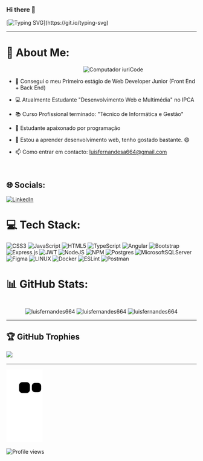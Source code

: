 ### Hi there 👋
[![Typing SVG](https://readme-typing-svg.herokuapp.com/?color=FF79C6&size=28&center=true&vCenter=true&width=1000&lines=Hello,+My+Name+is+Luís+Fernandes;I+have+20+Years+Old+;)](https://git.io/typing-svg)

---
# 💫 About Me:

<img src="https://raw.githubusercontent.com/MicaelliMedeiros/micaellimedeiros/master/image/computer-illustration.png" min-width="300px" max-width="400px" width="300px" align="right" alt="Computador iuriCode">

<br>
<p margin-top= "25px" align=left>

- 🔭 Consegui o meu Primeiro estágio de Web Developer Junior (Front End + Back End)
  
</p>
<p margin-top= "25px" align=left>

- 💻 Atualmente Estudante "Desenvolvimento Web e Multimédia" no IPCA 
  
</p>
<p align=left>

- 📚 Curso Profissional terminado: "Técnico de Informática e Gestão"
  
</p>
<p align=left>

- 💖 Estudante apaixonado por programação
  
</p>
<p align=left>

- 📝 Estou a aprender desenvolvimento web, tenho gostado bastante. :smile:
  
</p>
<p align=left>
  
- 📫 Como entrar em contacto: luisfernandesa664@gmail.com
  
</p>
<br>

## 🌐 Socials:
[![LinkedIn](https://img.shields.io/badge/LinkedIn-%230077B5.svg?logo=linkedin&logoColor=white)](https://linkedin.com/in/https://www.linkedin.com/in/lu%C3%ADs-fernandes-435967252/) 

# 💻 Tech Stack:
![CSS3](https://img.shields.io/badge/css3-%231572B6.svg?style=for-the-badge&logo=css3&logoColor=white) ![JavaScript](https://img.shields.io/badge/javascript-%23323330.svg?style=for-the-badge&logo=javascript&logoColor=%23F7DF1E) ![HTML5](https://img.shields.io/badge/html5-%23E34F26.svg?style=for-the-badge&logo=html5&logoColor=white) ![TypeScript](https://img.shields.io/badge/typescript-%23007ACC.svg?style=for-the-badge&logo=typescript&logoColor=white) ![Angular](https://img.shields.io/badge/angular-%23DD0031.svg?style=for-the-badge&logo=angular&logoColor=white) ![Bootstrap](https://img.shields.io/badge/bootstrap-%23563D7C.svg?style=for-the-badge&logo=bootstrap&logoColor=white) ![Express.js](https://img.shields.io/badge/express.js-%23404d59.svg?style=for-the-badge&logo=express&logoColor=%2361DAFB) ![JWT](https://img.shields.io/badge/JWT-black?style=for-the-badge&logo=JSON%20web%20tokens) ![NodeJS](https://img.shields.io/badge/node.js-6DA55F?style=for-the-badge&logo=node.js&logoColor=white) ![NPM](https://img.shields.io/badge/NPM-%23000000.svg?style=for-the-badge&logo=npm&logoColor=white) ![Postgres](https://img.shields.io/badge/postgres-%23316192.svg?style=for-the-badge&logo=postgresql&logoColor=white) ![MicrosoftSQLServer](https://img.shields.io/badge/Microsoft%20SQL%20Sever-CC2927?style=for-the-badge&logo=microsoft%20sql%20server&logoColor=white) 	![Figma](https://img.shields.io/badge/figma-%23F24E1E.svg?style=for-the-badge&logo=figma&logoColor=white) ![LINUX](https://img.shields.io/badge/Linux-FCC624?style=for-the-badge&logo=linux&logoColor=black) ![Docker](https://img.shields.io/badge/docker-%230db7ed.svg?style=for-the-badge&logo=docker&logoColor=white) ![ESLint](https://img.shields.io/badge/ESLint-4B3263?style=for-the-badge&logo=eslint&logoColor=white) ![Postman](https://img.shields.io/badge/Postman-FF6C37?style=for-the-badge&logo=postman&logoColor=white)


# 📊 GitHub Stats:

<br>

<div align="center" width="100%">
  <img width="60%" src="https://github-readme-streak-stats.herokuapp.com/?user=luisfernandes664&theme=dark&hide_border=false" alt="luisfernandes664" />
  <img  height="200em" src="https://github-readme-stats.vercel.app/api?username=luisfernandes664&theme=dark&hide_border=false&include_all_commits=true&count_private=true&hide_border=false" alt="luisfernandes664" />  
  <img height="200em" padding="0" src="https://github-readme-stats.vercel.app/api/top-langs/?username=luisfernandes664&theme=dark&hide_border=true&include_all_commits=true&count_private=true&layout=compact&hide_border=false" alt="luisfernandes664" />
</div>

---
## 🏆 GitHub Trophies
![](https://github-profile-trophy.vercel.app/?username=luisfernandes664&theme=dracula&no-frame=false&no-bg=true&margin-w=4)

---
![Snake animation](https://github.com/LuisFernandes664/LuisFernandes664/blob/output/github-contribution-grid-snake.svg)

![Profile views](https://gpvc.arturio.dev/luisfernandes664)
